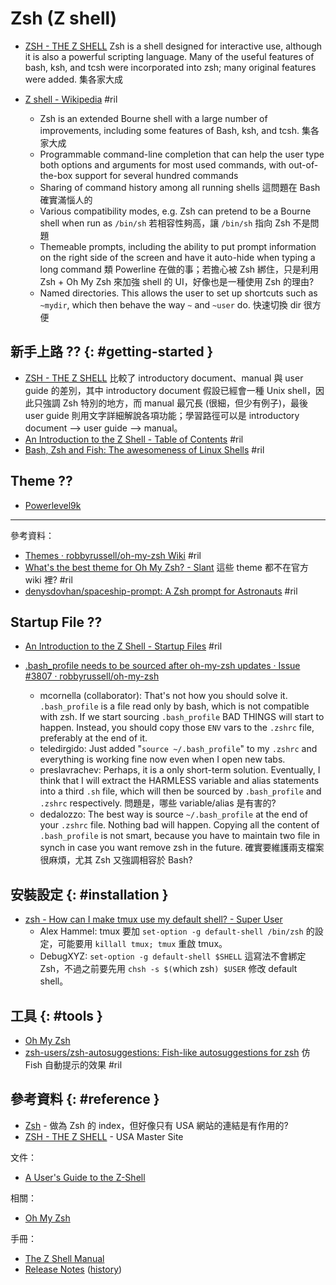 # Zsh (Z shell)

  - [ZSH \- THE Z SHELL](http://zsh.sourceforge.net/) Zsh is a shell designed for interactive use, although it is also a powerful scripting language. Many of the useful features of bash, ksh, and tcsh were incorporated into zsh; many original features were added. 集各家大成

  - [Z shell \- Wikipedia](https://en.wikipedia.org/wiki/Z_shell) #ril
      - Zsh is an extended Bourne shell with a large number of improvements, including some features of Bash, ksh, and tcsh. 集各家大成
      - Programmable command-line completion that can help the user type both options and arguments for most used commands, with out-of-the-box support for several hundred commands
      - Sharing of command history among all running shells 這問題在 Bash 確實滿惱人的
      - Various compatibility modes, e.g. Zsh can pretend to be a Bourne shell when run as `/bin/sh` 若相容性夠高，讓 `/bin/sh` 指向 Zsh 不是問題
      - Themeable prompts, including the ability to put prompt information on the right side of the screen and have it auto-hide when typing a long command 類 Powerline 在做的事；若擔心被 Zsh 綁住，只是利用 Zsh + Oh My Zsh 來加強 shell 的 UI，好像也是一種使用 Zsh 的理由?
      - Named directories. This allows the user to set up shortcuts such as `~mydir`, which then behave the way `~` and `~user` do. 快速切換 dir 很方便

## 新手上路 ?? {: #getting-started }

  - [ZSH \- THE Z SHELL](http://zsh.sourceforge.net/) 比較了 introductory document、manual 與 user guide 的差別，其中 introductory document 假設已經會一種 Unix shell，因此只強調 Zsh 特別的地方，而 manual 最冗長 (很細，但少有例子)，最後 user guide 則用文字詳細解說各項功能；學習路徑可以是 introductory document --> user guide --> manual。
  - [An Introduction to the Z Shell \- Table of Contents](http://zsh.sourceforge.net/Intro/intro_toc.html) #ril
  - [Bash, Zsh and Fish: The awesomeness of Linux Shells](http://davidokwii.com/bash-zsh-and-fish-the-awesomeness-of-linux-shells/#zsh) #ril

## Theme ??

  - [Powerlevel9k](powerlevel9k.md)

---

參考資料：

  - [Themes · robbyrussell/oh\-my\-zsh Wiki](https://github.com/robbyrussell/oh-my-zsh/wiki/Themes) #ril
  - [What's the best theme for Oh My Zsh? \- Slant](https://www.slant.co/topics/7553/~theme-for-oh-my-zsh) 這些 theme 都不在官方 wiki 裡? #ril
  - [denysdovhan/spaceship\-prompt: A Zsh prompt for Astronauts](https://github.com/denysdovhan/spaceship-prompt) #ril

## Startup File ??

  - [An Introduction to the Z Shell \- Startup Files](http://zsh.sourceforge.net/Intro/intro_3.html) #ril

  - [\.bash\_profile needs to be sourced after oh\-my\-zsh updates · Issue \#3807 · robbyrussell/oh\-my\-zsh](https://github.com/robbyrussell/oh-my-zsh/issues/3807)
      - mcornella (collaborator): That's not how you should solve it. `.bash_profile` is a file read only by bash, which is not compatible with zsh. If we start sourcing `.bash_profile` BAD THINGS will start to happen. Instead, you should copy those `ENV` vars to the `.zshrc` file, preferably at the end of it.
      - teledirgido: Just added "`source ~/.bash_profile`" to my `.zshrc` and everything is working fine now even when I open new tabs.
      - preslavrachev: Perhaps, it is a only short-term solution. Eventually, I think that I will extract the HARMLESS variable and alias statements into a third `.sh` file, which will then be sourced by `.bash_profile` and `.zshrc` respectively. 問題是，哪些 variable/alias 是有害的?
      - dedalozzo: The best way is source `~/.bash_profile` at the end of your `.zshrc` file. Nothing bad will happen. Copying all the content of `.bash_profile` is not smart, because you have to maintain two file in synch in case you want remove zsh in the future. 確實要維護兩支檔案很麻煩，尤其 Zsh 又強調相容於 Bash?

## 安裝設定 {: #installation }

  - [zsh \- How can I make tmux use my default shell? \- Super User](https://superuser.com/questions/253786/)
      - Alex Hammel: tmux 要加 `set-option -g default-shell /bin/zsh` 的設定，可能要用 `killall tmux; tmux` 重啟 tmux。
      - DebugXYZ: `set-option -g default-shell $SHELL` 這寫法不會綁定 Zsh，不過之前要先用 `chsh -s $(`which zsh`) $USER` 修改 default shell。

## 工具 {: #tools }

  - [Oh My Zsh](oh-my-zsh.md)
  - [zsh\-users/zsh\-autosuggestions: Fish\-like autosuggestions for zsh](https://github.com/zsh-users/zsh-autosuggestions) 仿 Fish 自動提示的效果 #ril

## 參考資料 {: #reference }

  - [Zsh](http://www.zsh.org/) - 做為 Zsh 的 index，但好像只有 USA 網站的連結是有作用的?
  - [ZSH - THE Z SHELL](http://zsh.sourceforge.net/) - USA Master Site

文件：

  - [A User's Guide to the Z-Shell](http://zsh.sourceforge.net/Guide/zshguide.html)

相關：

  - [Oh My Zsh](oh-my-zsh.md)

手冊：

  - [The Z Shell Manual](http://zsh.sourceforge.net/Doc/Release/zsh_toc.html)
  - [Release Notes](http://zsh.sourceforge.net/releases.html) ([history](http://zsh.sourceforge.net/News/))

